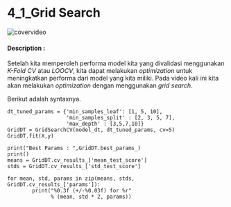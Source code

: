 # 4_1_Grid Search

![covervideo](http://bit.ly/makeaicovervideo)

#### **Description :**

Setelah kita memperoleh performa model kita yang divalidasi menggunakan _K-Fold CV_ atau _LOOCV_, kita dapat melakukan _optimization_ untuk meningkatkan performa dari model yang kita miliki. Pada video kali ini kita akan melakukan _optimization_ dengan menggunakan _grid search_.

Berikut adalah syntaxnya.

```
dt_tuned_params = {'min_samples_leaf': [1, 5, 10],
                   'min_samples_split' : [2, 3, 5, 7],
                   'max_depth' : [3,5,7,10]}
GridDT = GridSearchCV(model_dt, dt_tuned_params, cv=5)
GridDT.fit(X,y)

print("Best Params : ",GridDT.best_params_)
print()
means = GridDT.cv_results_['mean_test_score']
stds = GridDT.cv_results_['std_test_score']

for mean, std, params in zip(means, stds, GridDT.cv_results_['params']):
        print("%0.3f (+/-%0.03f) for %r"
              % (mean, std * 2, params))
```

